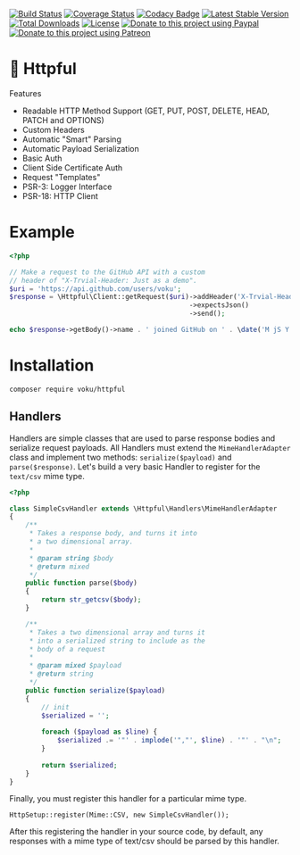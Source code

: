 [![Build Status](https://travis-ci.org/voku/httpful.svg?branch=master)](https://travis-ci.org/voku/httpful)
[![Coverage Status](https://coveralls.io/repos/github/voku/httpful/badge.svg?branch=master)](https://coveralls.io/github/voku/httpful?branch=master)
[![Codacy Badge](https://api.codacy.com/project/badge/Grade/5882e37a6cd24f6c9d1cf70a08064146)](https://www.codacy.com/app/voku/httpful)
[![Latest Stable Version](https://poser.pugx.org/voku/httpful/v/stable)](https://packagist.org/packages/voku/httpful) 
[![Total Downloads](https://poser.pugx.org/voku/httpful/downloads)](https://packagist.org/packages/voku/httpful) 
[![License](https://poser.pugx.org/voku/arrayy/license)](https://packagist.org/packages/voku/arrayy)
[![Donate to this project using Paypal](https://img.shields.io/badge/paypal-donate-yellow.svg)](https://www.paypal.me/moelleken)
[![Donate to this project using Patreon](https://img.shields.io/badge/patreon-donate-yellow.svg)](https://www.patreon.com/voku)

# 📯 Httpful

Features

 - Readable HTTP Method Support (GET, PUT, POST, DELETE, HEAD, PATCH and OPTIONS)
 - Custom Headers
 - Automatic "Smart" Parsing
 - Automatic Payload Serialization
 - Basic Auth
 - Client Side Certificate Auth
 - Request "Templates"
 - PSR-3: Logger Interface
 - PSR-18: HTTP Client

# Example

```php
<?php

// Make a request to the GitHub API with a custom
// header of "X-Trvial-Header: Just as a demo".
$uri = 'https://api.github.com/users/voku';
$response = \Httpful\Client::getRequest($uri)->addHeader('X-Trvial-Header', 'Just as a demo')
                                             ->expectsJson()
                                             ->send();

echo $response->getBody()->name . ' joined GitHub on ' . \date('M jS Y', \strtotime($response->getBody()->created_at)) . "\n";
```

# Installation

```shell
composer require voku/httpful
```

## Handlers

Handlers are simple classes that are used to parse response bodies and serialize request payloads.  All Handlers must extend the `MimeHandlerAdapter` class and implement two methods: `serialize($payload)` and `parse($response)`.  Let's build a very basic Handler to register for the `text/csv` mime type.

```php
<?php

class SimpleCsvHandler extends \Httpful\Handlers\MimeHandlerAdapter
{
    /**
     * Takes a response body, and turns it into 
     * a two dimensional array.
     *
     * @param string $body
     * @return mixed
     */
    public function parse($body)
    {
        return str_getcsv($body);
    }

    /**
     * Takes a two dimensional array and turns it
     * into a serialized string to include as the 
     * body of a request
     *
     * @param mixed $payload
     * @return string
     */
    public function serialize($payload)
    {
        // init
        $serialized = '';
        
        foreach ($payload as $line) {
            $serialized .= '"' . implode('","', $line) . '"' . "\n";
        }
        
        return $serialized;
    }
}
```

Finally, you must register this handler for a particular mime type.

```
HttpSetup::register(Mime::CSV, new SimpleCsvHandler());
```

After this registering the handler in your source code, by default, any responses with a mime type of text/csv should be parsed by this handler.

